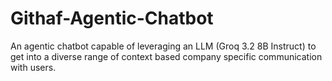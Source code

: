 # Githaf-Agentic-Chatbot
An agentic chatbot capable of leveraging an LLM (Groq 3.2 8B Instruct) to get into a diverse range of context based company specific communication with users. 
